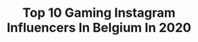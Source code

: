 ---
title: Top 10 Gaming Instagram Influencers In Belgium In 2020
description: >-
  Find top gaming Instagram influencers in Belgium in 2020. Most popular hashtags: #gaming #gamer #gamergirl #videogames.
platform: Instagram
hits: 14
text_top: Analyze the best Instagram profiles on inBeat.
text_bottom: Our database holds 14 Instagram influencers like this in Belgium for you to pitch.
profiles:
  - username: "twitchlia"
    fullname: >-
      𝔏𝔦𝔰𝔞 🥀
    bio: >-
      ℭ𝔬𝔫𝔠𝔢𝔯𝔱'𝔰 • 𝔊𝔞𝔪𝔢𝔰 • 𝔗𝔞𝔱𝔱𝔬𝔬'𝔰 🦇 𝔗𝔴𝔦𝔱𝔱𝔢𝔯 @𝔩𝔦𝔞𝔴𝔞𝔯𝔠𝔯𝔞𝔣𝔱 🎥 𝔗𝔴𝔦𝔱𝔠𝔥.𝔗𝔳
    location: "Belgium"
    followers: 12422
    engagement: 997
    commentsToLikes: 0.018355
    id: ck14k2nfbnfde0i194g9cl9ta
    verified: false
    hashtags: "#piercing, #love, #festival, #girlswithpiercings"
  - username: "clickfornif"
    fullname: >-
      Nif
    bio: >-
      ASK PERMISSION TO REPOST. ⁣⁣ 🇧🇪level 30 Belgian Nerd - Twitch streamer partnerships -> clickfornif@gmail.com⁣ My links👇🏻
    location: "Belgium"
    followers: 10572
    engagement: 369
    commentsToLikes: 0.039703
    id: ck8tcu69u0ozg0j78w8vu9qlz
    verified: false
    hashtags: "#nintendo, #xboxachievements, #gaming, #xboxone"
  - username: "acrozzz"
    fullname: >-
      🔥My BEST Gaming Content🔥
    bio: >-
      📩E-MAIL FOR MUSIC PROMOTIONS🔥 😈Who’s acrozzz? @maximdewyn 🇧🇪 ‼️TikTok 420K‼️ 🔥Team @team.digency 🔥 👇🏼Check my socials👇🏼
    location: "Belgium"
    followers: 88095
    engagement: 827
    commentsToLikes: 0.028502
    id: ck5zw57335i620i143qbhp8ws
    verified: false
    hashtags: "#gameplay, #racing, #gtamemes, #gamer"
  - username: "shadowzone187"
    fullname: >-
      Shadowzone187
    bio: >-
      △ ○ ✖ □ Game Content Twitch Shadowzone187 🟣 Partners @ubisoftbelgium @kontrolfreek @hideitmounts @cololight_uk
    location: "Belgium"
    followers: 4230
    engagement: 1292
    commentsToLikes: 0.092804
    id: ck0vuvzblmevq0i19d09pffjh
    verified: false
    hashtags: "#ps4, #playstation, #cod2019, #iggamers"
  - username: "bramtendo"
    fullname: >-
      The Nintendo Switch Guy
    bio: >-
      • Bram | LVL 29 | BELGIUM 🇧🇪 • The Best Place For Nintendo Switch 🕹 • 205 Switch Games | Nintendo Collector 🎮 • Weekly Reels and Gameplay Videos 🎬
    location: "Belgium"
    followers: 20562
    engagement: 262
    commentsToLikes: 0.037144
    id: ck55nh9l167qk0i1109zw07oo
    verified: false
    hashtags: "#nes, #gameboy, #fortnite, #minecraft"
  - username: "gyb.elle"
    fullname: >-
      Gybelle • Games & Books
    bio: >-
      • Lvl 28 • Geeky enthousiast • Bookowl • Gamer on the sly • Developer • 🇧🇪 • 💕 Partners, Discount Codes & Other Knick-knackery:
    location: "Belgium"
    followers: 3736
    engagement: 1486
    commentsToLikes: 0.067729
    id: ck9habda1bw5w0j78r78gux7i
    verified: false
    hashtags: "#thewitcher, #thelastofus, #gamergirlsofinstagram, #geek"
  - username: "total24hoursofspa"
    fullname: >-
      Total 24 Hours of Spa
    bio: >-
      The biggest GT Race in the world Headliner of the @gtworldchallengeeurope Rd2 @intercontinentalgtchallenge - 22-25 October 2020 #Spa24H - 🎟 & info 👇
    location: "Belgium"
    followers: 19235
    engagement: 288
    commentsToLikes: 0.008599
    id: ck0twotf8g7j70i19nhnf64r1
    verified: false
    hashtags: "#spa24h, #gtunited2020, #sroesports, #throwback"
  - username: "mioou_ytb"
    fullname: >-
      MIOOU 🇧🇪
    bio: >-
      ⇝Makeup and Lifestyle. ☼24 ans ✊ Hyperphagie, crohn, harcèlement. Contact: Takeabreakforyoublog@gmail.com 🎥 Dᴇʀɴɪᴇ̀ʀᴇ ᴠɪᴅᴇ́ᴏ﹕
    location: "Belgium"
    followers: 4043
    engagement: 648
    commentsToLikes: 0.200272
    id: ckaowk5vf9a2r0i78wfjmtjkf
    verified: false
    hashtags: "#makeup, #live, #picoftheday, #mode"
  - username: "tomvdink"
    fullname: >-
      Tom 🦇
    bio: >-
      Assistant Manager for Vans 🛹 Brussels City 📍 Outfits | Tattoos | Lifestyle 🕺🏻 Business inquiries : tomvdink@gmail.com
    location: "Belgium"
    followers: 156497
    engagement: 178
    commentsToLikes: 0.006222
    id: ck6tp6zahi6700j712d9f9rfz
    verified: false
    hashtags: "#love, #alternative, #tatouage, #style"
  - username: "davidscorzofficial"
    fullname: >-
      David Scorz
    bio: >-
      🎹 Music producer from Belgium 👇🏻Safe From Harm (David Scorz Remix) OUT NOW!
    location: "Belgium"
    followers: 19188
    engagement: 905
    commentsToLikes: 0.038648
    id: ck8tclf7rztk80j78z5gngo5i
    verified: false
    hashtags: "#producerlife, #musicproducertips, #flgang, #musicproductiontips"
---